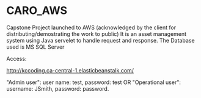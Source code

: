 # CARO_AWS
Capstone Project launched to AWS (acknowledged by the client for distributing/demostrating the work to public)
It is an asset management system using Java servelet to handle request and response.
The Database used is MS SQL Server

Access:

http://kccoding.ca-central-1.elasticbeanstalk.com/

"Admin user": user name: test, password: test
OR
"Operational user": username: JSmith, password: password.

